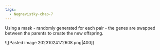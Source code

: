 ```yaml
---
tags:
  - Negnevistky-chap-7
---
```

Using a mask - randomly generated for each pair - the genes are swapped between the parents to create the new offspring.

![[Pasted image 20231024172608.png|400]]